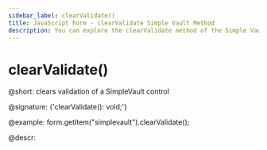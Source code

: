 ```yaml
---
sidebar_label: clearValidate()
title: JavaScript Form - clearValidate Simple Vault Method 
description: You can explore the clearValidate method of the Simple Vault control of Form in the documentation of the DHTMLX JavaScript UI library. Browse developer guides and API reference, try out code examples and live demos, and download a free 30-day evaluation version of DHTMLX Suite.
---
```


# clearValidate()

@short: clears validation of a SimpleVault control

@signature: {'clearValidate(): void;'}

@example:
form.getItem("simplevault").clearValidate();

@descr:
